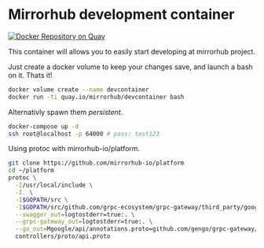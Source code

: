 # Mirrorhub development container
[![Docker Repository on Quay](https://quay.io/repository/mirrorhub/devcontainer/status "Docker Repository on Quay")](https://quay.io/repository/mirrorhub/devcontainer)

This container will allows you to easily start developing at mirrorhub project.

Just create a docker volume to keep your changes save, and launch a bash on it. 
Thats it!

```bash
docker volume create --name devcontainer
docker run -ti quay.io/mirrorhub/devcontainer bash
```
Alternativly spawn them *persistent*.

```bash
docker-compose up -d
ssh root@localhost -p 64000 # pass: test123
```

Using protoc with mirrorhub-io/platform.

```bash
git clone https://github.com/mirrorhub-io/platform
cd ~/platform
protoc \
  -I/usr/local/include \
  -I. \
  -I$GOPATH/src \
  -I$GOPATH/src/github.com/grpc-ecosystem/grpc-gateway/third_party/googleapis \
  --swagger_out=logtostderr=true:. \
  --grpc-gateway_out=logtostderr=true:. \
  --go_out=Mgoogle/api/annotations.proto=github.com/gengo/grpc-gateway/third_party/googleapis/google/api,plugins=grpc:. \
  controllers/proto/api.proto
```
